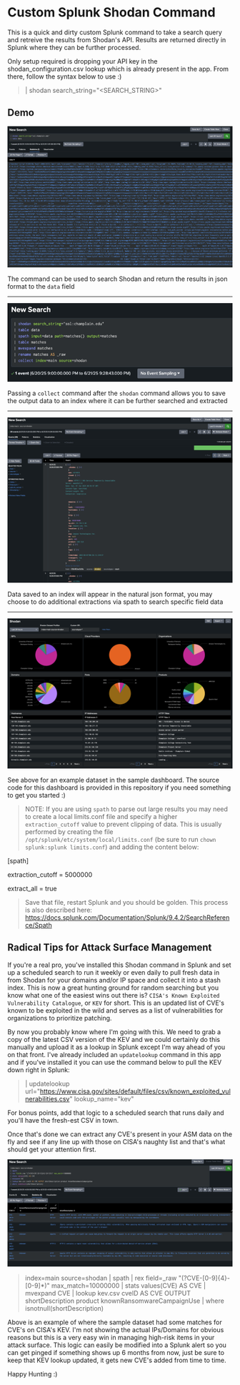 # Custom Splunk Shodan Command
This is a quick and dirty custom Splunk command to take a search query and retreive the results from Shodan's API. Results are returned directly in Splunk where they can be further processed.

Only setup required is dropping your API key in the shodan_configuration.csv lookup which is already present in the app. From there, follow the syntax below to use :)

> | shodan search_string="<SEARCH_STRING>"

## Demo
![Alt text](Demo1.png)

The command can be used to search Shodan and return the results in json format to the `data` field

---
![Alt text](Demo2.png)

Passing a `collect` command after the `shodan` command allows you to save the output data to an index where it can be further searched and extracted

---
![Alt text](Demo3.png)

Data saved to an index will appear in the natural json format, you may choose to do additional extractions via spath to search specific field data

---
![Alt text](Demo4.png)

See above for an example dataset in the sample dashboard. The source code for this dashboard is provided in this repository if you need something to get you started :)

> NOTE: If you are using `spath` to parse out large results you may need to create a local limits.conf file and specify a higher `extraction_cutoff` value to prevent clipping of data. 
> This is usually performed by creating the file `/opt/splunk/etc/system/local/limits.conf` (be sure to run `chown splunk:splunk limits.conf`) and adding the content below:

 [spath]


 extraction_cutoff = 5000000

 extract_all = true

> Save that file, restart Splunk and you should be golden. This process is also described here: https://docs.splunk.com/Documentation/Splunk/9.4.2/SearchReference/Spath

## Radical Tips for Attack Surface Management

If you're a real pro, you've installed this Shodan command in Splunk and set up a scheduled search to run it weekly or even daily to pull fresh data in from Shodan for your domains and/or IP space and collect it into a stash index. This is now a great hunting ground for random searching but you know what one of the easiest wins out there is? `CISA's Known Exploited Vulnerability Catalogue`, or `KEV` for short. This is an updated list of CVE's known to be exploited in the wild and serves as a list of vulnerabilities for organizations to prioritize patching. 

By now you probably know where I'm going with this. We need to grab a copy of the latest CSV version of the KEV and we could certainly do this manually and upload it as a lookup in Splunk except I'm way ahead of you on that front. I've already included an `updatelookup` command in this app and if you've installed it you can use the command below to pull the KEV down right in Splunk:
> | updatelookup url="https://www.cisa.gov/sites/default/files/csv/known_exploited_vulnerabilities.csv" lookup_name="kev"

For bonus points, add that logic to a scheduled search that runs daily and you'll have the fresh-est CSV in town.

Once that's done we can extract any CVE's present in your ASM data on the fly and see if any line up with those on CISA's naughty list and that's what should get your attention first.

![Alt text](Demo5.png)
> index=main source=shodan 
> | spath 
> | rex field=_raw "(?<CVE>CVE-[0-9]{4}-[0-9]*)" max_match=10000000 
> | stats values(CVE) AS CVE 
> | mvexpand CVE 
> | lookup kev.csv cveID AS CVE OUTPUT shortDescription product knownRansomwareCampaignUse 
> | where isnotnull(shortDescription)

Above is an example of where the sample dataset had some matches for CVE's on CISA's KEV. I'm not showing the actual IPs/Domains for obvious reasons but this is a very easy win in managing high-risk items in your attack surface. This logic can easily be modified into a Splunk alert so you can get pinged if something shows up 6 months from now, just be sure to keep that KEV lookup updated, it gets new CVE's added from time to time. 

Happy Hunting :)
